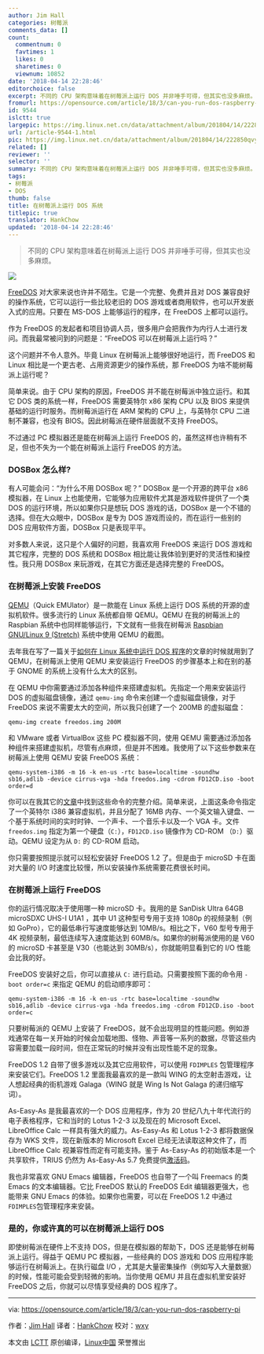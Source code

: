 ```yaml
---
author: Jim Hall
categories: 树莓派
comments_data: []
count:
  commentnum: 0
  favtimes: 1
  likes: 0
  sharetimes: 0
  viewnum: 10852
date: '2018-04-14 22:28:46'
editorchoice: false
excerpt: 不同的 CPU 架构意味着在树莓派上运行 DOS 并非唾手可得，但其实也没多麻烦。
fromurl: https://opensource.com/article/18/3/can-you-run-dos-raspberry-pi
id: 9544
islctt: true
largepic: https://img.linux.net.cn/data/attachment/album/201804/14/222850qvyvayt4dvnnndrz.jpg
url: /article-9544-1.html
pic: https://img.linux.net.cn/data/attachment/album/201804/14/222850qvyvayt4dvnnndrz.jpg.thumb.jpg
related: []
reviewer: ''
selector: ''
summary: 不同的 CPU 架构意味着在树莓派上运行 DOS 并非唾手可得，但其实也没多麻烦。
tags:
- 树莓派
- DOS
thumb: false
title: 在树莓派上运行 DOS 系统
titlepic: true
translator: HankChow
updated: '2018-04-14 22:28:46'
---
```



> 
> 不同的 CPU 架构意味着在树莓派上运行 DOS 并非唾手可得，但其实也没多麻烦。
> 
> 
> 


![](/data/attachment/album/201804/14/222850qvyvayt4dvnnndrz.jpg)


[FreeDOS](http://www.freedos.org/) 对大家来说也许并不陌生。它是一个完整、免费并且对 DOS 兼容良好的操作系统，它可以运行一些比较老旧的 DOS 游戏或者商用软件，也可以开发嵌入式的应用。只要在 MS-DOS 上能够运行的程序，在 FreeDOS 上都可以运行。


作为 FreeDOS 的发起者和项目协调人员，很多用户会把我作为内行人士进行发问。而我最常被问到的问题是：“FreeDOS 可以在树莓派上运行吗？”


这个问题并不令人意外。毕竟 Linux 在树莓派上能够很好地运行，而 FreeDOS 和 Linux 相比是一个更古老、占用资源更少的操作系统，那 FreeDOS 为啥不能树莓派上运行呢？


简单来说。由于 CPU 架构的原因，FreeDOS 并不能在树莓派中独立运行。和其它 DOS 类的系统一样，FreeDOS 需要英特尔 x86 架构 CPU 以及 BIOS 来提供基础的运行时服务。而树莓派运行在 ARM 架构的 CPU 上，与英特尔 CPU 二进制不兼容，也没有 BIOS。因此树莓派在硬件层面就不支持 FreeDOS。


不过通过 PC 模拟器还是能在树莓派上运行 FreeDOS 的，虽然这样也许稍有不足，但也不失为一个能在树莓派上运行 FreeDOS 的方法。


### DOSBox 怎么样?


有人可能会问：“为什么不用 DOSBox 呢？” DOSBox 是一个开源的跨平台 x86 模拟器，在 Linux 上也能使用，它能够为应用软件尤其是游戏软件提供了一个类 DOS 的运行环境，所以如果你只是想玩 DOS 游戏的话，DOSBox 是一个不错的选择。但在大众眼中，DOSBox 是专为 DOS 游戏而设的，而在运行一些别的 DOS 应用软件方面，DOSBox 只是表现平平。


对多数人来说，这只是个人偏好的问题，我喜欢用 FreeDOS 来运行 DOS 游戏和其它程序，完整的 DOS 系统和 DOSBox 相比能让我体验到更好的灵活性和操控性。我只用 DOSBox 来玩游戏，在其它方面还是选择完整的 FreeDOS。


### 在树莓派上安装 FreeDOS


[QEMU](https://www.qemu.org/)（Quick EMUlator）是一款能在 Linux 系统上运行 DOS 系统的开源的虚拟机软件。很多流行的 Linux 系统都自带 QEMU。QEMU 在我的树莓派上的 Raspbian 系统中也同样能够运行，下文就有一些我在树莓派 [Raspbian GNU/Linux 9 (Stretch)](https://www.raspberrypi.org/downloads/) 系统中使用 QEMU 的截图。


去年我在写了一篇关于[如何在 Linux 系统中运行 DOS 程序](/article-9014-1.html)的文章的时候就用到了 QEMU，在树莓派上使用 QEMU 来安装运行 FreeDOS 的步骤基本上和在别的基于 GNOME 的系统上没有什么太大的区别。


在 QEMU 中你需要通过添加各种组件来搭建虚拟机。先指定一个用来安装运行 DOS 的虚拟磁盘镜像，通过 `qemu-img` 命令来创建一个虚拟磁盘镜像，对于 FreeDOS 来说不需要太大的空间，所以我只创建了一个 200MB 的虚拟磁盘：



```
qemu-img create freedos.img 200M

```

和 VMware 或者 VirtualBox 这些 PC 模拟器不同，使用 QEMU 需要通过添加各种组件来搭建虚拟机，尽管有点麻烦，但是并不困难。我使用了以下这些参数来在树莓派上使用 QEMU 安装 FreeDOS 系统：



```
qemu-system-i386 -m 16 -k en-us -rtc base=localtime -soundhw sb16,adlib -device cirrus-vga -hda freedos.img -cdrom FD12CD.iso -boot order=d

```

你可以在我其它的[文章](/article-9014-1.html)中找到这些命令的完整介绍。简单来说，上面这条命令指定了一个英特尔 i386 兼容虚拟机，并且分配了 16MB 内存、一个英文输入键盘、一个基于系统时间的实时时钟、一个声卡、一个音乐卡以及一个 VGA 卡。文件 `freedos.img` 指定为第一个硬盘（`C:`），`FD12CD.iso` 镜像作为 CD-ROM （`D:`）驱动。QEMU 设定为从 `D:` 的 CD-ROM 启动。


你只需要按照提示就可以轻松安装好 FreeDOS 1.2 了。但是由于 microSD 卡在面对大量的 I/O 时速度比较慢，所以安装操作系统需要花费很长时间。


### 在树莓派上运行 FreeDOS


你的运行情况取决于使用哪一种 microSD 卡。我用的是 SanDisk Ultra 64GB microSDXC UHS-I U1A1 ，其中 U1 这种型号专用于支持 1080p 的视频录制（例如 GoPro），它的最低串行写速度能够达到 10MB/s。相比之下，V60 型号专用于 4K 视频录制，最低连续写入速度能达到 60MB/s。如果你的树莓派使用的是 V60 的 microSD 卡甚至是 V30（也能达到 30MB/s），你就能明显看到它的 I/O 性能会比我的好。


FreeDOS 安装好之后，你可以直接从 `C:` 进行启动。只需要按照下面的命令用 `-boot order=c` 来指定 QEMU 的启动顺序即可：



```
​qemu-system-i386 -m 16 -k en-us -rtc base=localtime -soundhw sb16,adlib -device cirrus-vga -hda freedos.img -cdrom FD12CD.iso -boot order=c​

```

只要树莓派的 QEMU 上安装了 FreeDOS，就不会出现明显的性能问题。例如游戏通常在每一关开始的时候会加载地图、怪物、声音等一系列的数据，尽管这些内容需要加载一段时间，但在正常玩的时候并没有出现性能不足的现象。


FreeDOS 1.2 自带了很多游戏以及其它应用软件，可以使用 `FDIMPLES` 包管理程序来安装它们。FreeDOS 1.2 里面我最喜欢的是一款叫 WING 的太空射击游戏，让人想起经典的街机游戏 Galaga（WING 就是 Wing Is Not Galaga 的递归缩写词）。


As-Easy-As 是我最喜欢的一个 DOS 应用程序，作为 20 世纪八九十年代流行的电子表格程序，它和当时的 Lotus 1-2-3 以及现在的 Microsoft Excel、LibreOffice Calc 一样具有强大的威力。As-Easy-As 和 Lotus 1-2-3 都将数据保存为 WKS 文件，现在新版本的 Microsoft Excel 已经无法读取这种文件了，而 LibreOffice Calc 视兼容性而定有可能支持。鉴于 As-Easy-As 的初始版本是一个共享软件，TRIUS 仍然为 As-Easy-As 5.7 免费提供[激活码](http://www.triusinc.com/forums/viewtopic.php?t=10)。


我也非常喜欢 GNU Emacs 编辑器，FreeDOS 也自带了一个叫 Freemacs 的类 Emacs 的文本编辑器。它比 FreeDOS 默认的 FreeDOS Edit 编辑器更强大，也能带来 GNU Emacs 的体验。如果你也需要，可以在 FreeDOS 1.2 中通过`FDIMPLES`包管理程序来安装。


### 是的，你或许真的可以在树莓派上运行 DOS


即使树莓派在硬件上不支持 DOS，但是在模拟器的帮助下，DOS 还是能够在树莓派上运行。得益于 QEMU PC 模拟器，一些经典的 DOS 游戏和 DOS 应用程序能够运行在树莓派上。在执行磁盘 I/O ，尤其是大量密集操作（例如写入大量数据）的时候，性能可能会受到轻微的影响。当你使用 QEMU 并且在虚拟机里安装好 FreeDOS 之后，你就可以尽情享受经典的 DOS 程序了。




---


via: <https://opensource.com/article/18/3/can-you-run-dos-raspberry-pi>


作者：[Jim Hall](https://opensource.com/users/jim-hall) 译者：[HankChow](https://github.com/HankChow) 校对：[wxy](https://github.com/wxy)


本文由 [LCTT](https://github.com/LCTT/TranslateProject) 原创编译，[Linux中国](https://linux.cn/) 荣誉推出